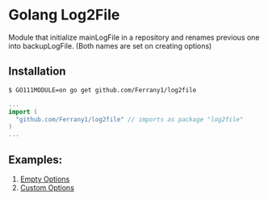 # Golang Log2File

Module that initialize mainLogFile in a repository and renames previous one into backupLogFile. (Both names are set on creating options)

## Installation
```
$ GO111MODULE=on go get github.com/Ferrany1/log2file
```

```go
...
import (
  "github.com/Ferrany1/log2file" // imports as package "log2file"
)
...
```



## Examples: 
1. [Empty Options](/examples/example1/example1_empty.go)
2. [Custom Options](/examples/example2/example2_custom.go)